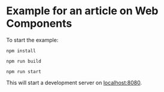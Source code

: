# Example for an article on Web Components

To start the example:

```
npm install

npm run build

npm run start
```

This will start a development server on [localhost:8080](http://localhost:8080).
